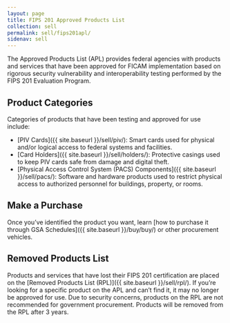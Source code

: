 ```yaml
---
layout: page
title: FIPS 201 Approved Products List
collection: sell
permalink: sell/fips201apl/
sidenav: sell
---
```


The Approved Products List (APL) provides federal agencies with products and services that have been approved for FICAM implementation based on rigorous security vulnerability and interoperability testing performed by the FIPS 201 Evaluation Program.

## Product Categories
Categories of products that have been testing and approved for use include:

- [PIV Cards]({{ site.baseurl }}/sell/piv/): Smart cards used for physical and/or logical access to federal systems and facilities.
- [Card Holders]({{ site.baseurl }}/sell/holders/): Protective casings used to keep PIV cards safe from damage and digital theft.
- [Physical Access Control System (PACS) Components]({{ site.baseurl }}/sell/pacs/): Software and hardware products used to restrict physical access to authorized personnel for buildings, property, or rooms.

## Make a Purchase
Once you’ve identified the product you want, learn [how to purchase it through GSA Schedules]({{ site.baseurl }}/buy/buy/) or other procurement vehicles.

## Removed Products List

Products and services that have lost their FIPS 201 certification are placed on the [Removed Products List (RPL)]({{ site.baseurl }}/sell/rpl/). If you’re looking for a specific product on the APL and can’t find it, it may no longer be approved for use. Due to security concerns, products on the RPL are not recommended for government procurement. Products will be removed from the RPL after 3 years.
